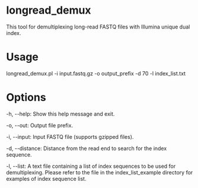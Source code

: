 # longread_demux
This tool for demultiplexing long-read FASTQ files with Illumina unique dual index.

# Usage
longread_demux.pl -i input.fastq.gz -o output_prefix -d 70 -l index_list.txt


# Options

-h, --help: Show this help message and exit.

-o, --out: Output file prefix.

-i, --input: Input FASTQ file (supports gzipped files).

-d, --distance: Distance from the read end to search for the index sequence.

-l, --list: A text file containing a list of index sequences to be used for demultiplexing. Please refer to the file in the index_list_example directory for examples of index sequence list.

